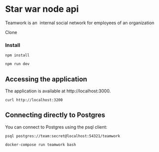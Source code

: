 # Star war node api
Teamwork is an ​ internal social network for employees of an organization

Clone



### Install

`npm install`

`npm run dev`

## Accessing the application

The application is available at http://localhost:3000.

`curl http://localhost:3200`

## Connecting directly to Postgres

You can connect to Postgres using the psql client:

`psql postgres://team:secret@localhost:54321/teamwork`

`docker-compose run teamwork bash`
